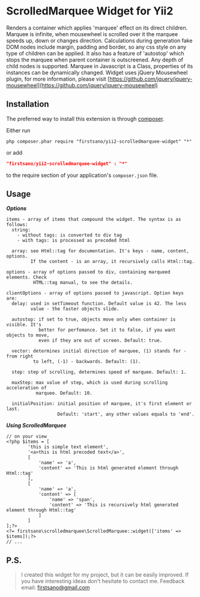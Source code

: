 ScrolledMarquee Widget for Yii2
=======================

Renders a container which applies 'marquee' effect on its direct children. Marquee is infinite, when mousewheel
is scrolled over it the marquee speeds up, down or changes direction. Calculations during generation fake DOM
nodes include margin, padding and border, so any css style on any type of children can be applied. It also has a
feature of 'autostop' which stops the marquee when parent container is outscreened. Any depth of child nodes is
supported. Marquee in Javascript is a Class, properties of its instances can be dynamically changed. Widget uses
jQuery Mousewheel plugin, for more information, please visit [https://github.com/jquery/jquery-mousewheel](https://github.com/jquery/jquery-mousewheel)

Installation
------------
The preferred way to install this extension is through [composer](http://getcomposer.org/download/).

Either run

```
php composer.phar require "firstsano/yii2-scrolledmarquee-widget" "*"
```
or add

```json
"firstsano/yii2-scrolledmarquee-widget" : "*"
```

to the require section of your application's `composer.json` file.


Usage
-----


***Options***

```
items - array of items that compound the widget. The syntax is as follows:
  string:
    - without tags: is converted to div tag
    - with tags: is processed as precoded html

  array: see Html::tag for documentation. It's keys - name, content, options.
         If the content - is an array, it recursively calls Html::tag.

options - array of options passed to div, containing marqueed elements. Check
          HTML::tag manual, to see the details.

clientOptions - array of options passed to javascript. Option keys are:
  delay: used in setTimeout function. Default value is 42. The less
         value - the faster objects slide.

  autostop: if set to true, objects move only when container is visible. It's
            better for perfomance. Set it to false, if you want objects to move,
            even if they are out of screen. Default: true.

  vector: determines initial direction of marquee, (1) stands for - from right
          to left, (-1) - backwards. Default: (1).

  step: step of scrolling, determines speed of marquee. Default: 1.

  maxStep: max value of step, which is used during scrolling acceleration of
           marquee. Default: 10.

  initialPosition: initial position of marquee, it's first element or last.
                   Default: 'start', any other values equals to 'end'.
```


***Using ScrolledMarquee***

```
// on your view
<?php $items = [
        'this is simple text element',
        '<a>this is html precoded text</a>',
        [
            'name' => 'a',
            'content' => 'This is html generated element through Html::tag'
        ],
        [
            'name' => 'a',
            'content' => [
                'name' => 'span',
                'content' => 'This is recursively html generated element through Html::tag'
            ]
        ]
];?>
<?= firstsano\scrolledmarquee\ScrolledMarquee::widget(['items' => $items]);?>
// ...
```

P.S.
-------------------
> I created this widget for my project, but it can be easily improved. If you have interesting ideas don't
hesitate to contact me.
Feedback email: firstsano@gmail.com